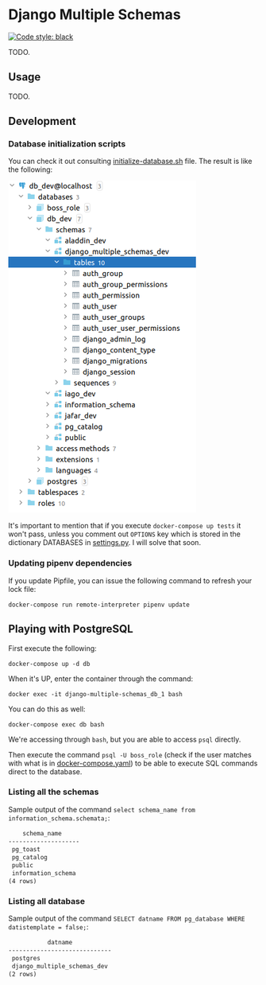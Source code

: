 # Django Multiple Schemas

[![Code style: black](https://img.shields.io/badge/code%20style-black-000000.svg)](https://github.com/psf/black)

TODO.

## Usage

TODO.

## Development

### Database initialization scripts

You can check it out consulting [initialize-database.sh](./scripts/docker-entrypoint-initdb.d/initialize-database.sh) file. The result is like the following:

![An image which shows all the database's objects](./docs/all-schemas-and-tables-inside-schema-dev.png "All schemas/folders created")

It's important to mention that if you execute `docker-compose up tests` it won't pass, unless you comment out `OPTIONS` key which is stored in the dictionary DATABASES in [settings.py](./django_multiple_schemas/settings.py). I will solve that soon.

### Updating pipenv dependencies

If you update Pipfile, you can issue the following command to refresh your lock file:

    docker-compose run remote-interpreter pipenv update

## Playing with PostgreSQL

First execute the following:

    docker-compose up -d db

When it's UP, enter the container through the command:

    docker exec -it django-multiple-schemas_db_1 bash

You can do this as well:

    docker-compose exec db bash

We're accessing through `bash`, but you are able to access `psql` directly.

Then execute the command `psql -U boss_role` (check if the user matches with what is in [docker-compose.yaml](./docker-compose.yaml)) to be able to execute SQL commands direct to the database.

### Listing all the schemas

Sample output of the command `select schema_name from information_schema.schemata;`:

```text
    schema_name     
--------------------
 pg_toast
 pg_catalog
 public
 information_schema
(4 rows)
```

### Listing all database

Sample output of the command `SELECT datname FROM pg_database WHERE datistemplate = false;`:

```text
           datname           
-----------------------------
 postgres
 django_multiple_schemas_dev
(2 rows)
```
